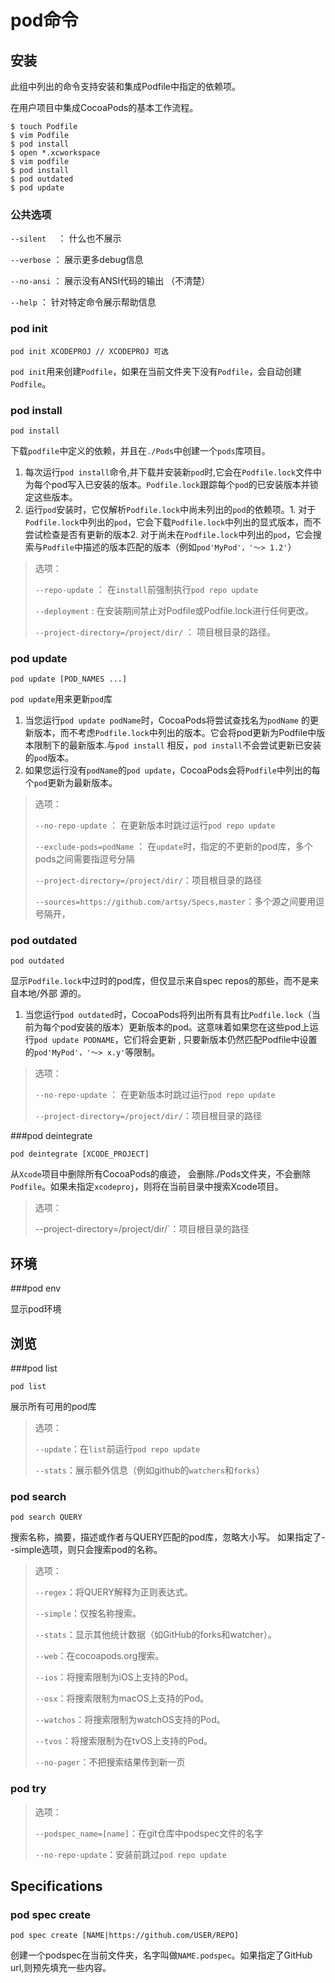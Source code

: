 # pod命令

## 安装

此组中列出的命令支持安装和集成Podfile中指定的依赖项。

在用户项目中集成CocoaPods的基本工作流程。

```shell
$ touch Podfile
$ vim Podfile
$ pod install
$ open *.xcworkspace
$ vim podfile
$ pod install
$ pod outdated
$ pod update
```



### 公共选项

`--silent  ` ： 什么也不展示

`--verbose` ： 展示更多debug信息

`--no-ansi`  ： 展示没有ANSI代码的输出 （不清楚）

`--help` ： 针对特定命令展示帮助信息



### pod init

```shell
pod init XCODEPROJ // XCODEPROJ 可选
```

`pod init`用来创建`Podfile`，如果在当前文件夹下没有`Podfile`，会自动创建`Podfile`。



### pod install

```
pod install 
```

下载`podfile`中定义的依赖，并且在`./Pods`中创建一个`pods`库项目。

1. 每次运行`pod install`命令,并下载并安装新`pod`时,它会在`Podfile.lock`文件中为每个pod写入已安装的版本。`Podfile.lock`跟踪每个`pod`的已安装版本并锁定这些版本。
2. 运行`pod`安装时，它仅解析`Podfile.lock`中尚未列出的`pod`的依赖项。
  ​     1. 对于`Podfile.lock`中列出的`pod`，它会下载`Podfile.lock`中列出的显式版本，而不尝试检查是否有更新的版本
  ​     2. 对于尚未在`Podfile.lock`中列出的`pod`，它会搜索与`Podfile`中描述的版本匹配的版本（例如`pod'MyPod'，'〜> 1.2'`）

> 选项：
>
> `--repo-update`  ：  在`install`前强制执行`pod repo update` 
>
> `--deployment`  : 在安装期间禁止对Podfile或Podfile.lock进行任何更改。
>
> `--project-directory=/project/dir/` ： 项目根目录的路径。



### pod update

```
pod update [POD_NAMES ...]
```

`pod update`用来更新`pod`库

1.  当您运行`pod update podName`时，CocoaPods将尝试查找名为`podName` 的更新版本，而不考虑`Podfile.lock`中列出的版本。它会将pod更新为Podfile中版本限制下的最新版本.与`pod install` 相反，`pod install`不会尝试更新已安装的`pod`版本。
2.  如果您运行没有`podName`的`pod update`，CocoaPods会将`Podfile`中列出的每个`pod`更新为最新版本。

> 选项：
>
> `--no-repo-update`  ： 在更新版本时跳过运行`pod repo update`
>
> `--exclude-pods=podName`  ： 在`update`时，指定的不更新的pod库，多个pods之间需要指逗号分隔
>
> `--project-directory=/project/dir/`：项目根目录的路径
>
> `--sources=https://github.com/artsy/Specs,master`：多个源之间要用逗号隔开，



### pod outdated

```
pod outdated 
```

显示`Podfile.lock`中过时的pod库，但仅显示来自spec repos的那些，而不是来自本地/外部 源的。

1.   当您运行`pod outdated`时，CocoaPods将列出所有具有比`Podfile.lock`（当前为每个pod安装的版本）更新版本的pod。这意味着如果您在这些pod上运行`pod update PODNAME`，它们将会更新 , 只要新版本仍然匹配Podfile中设置的`pod'MyPod'，'〜> x.y'`等限制。

> 选项：
>
> `--no-repo-update`  ： 在更新版本时跳过运行`pod repo update`
>
> `--project-directory=/project/dir/`：项目根目录的路径



###pod deintegrate

```
pod deintegrate [XCODE_PROJECT]
```

从`Xcode`项目中删除所有CocoaPods的痕迹， 会删除./Pods文件夹，不会删除`Podfile`。如果未指定`xcodeproj`，则将在当前目录中搜索Xcode项目。

> 选项：
>
> --project-directory=/project/dir/`：项目根目录的路径



## 环境

###pod env

显示pod环境



## 浏览

###pod list

```
pod list 
```

展示所有可用的pod库

>  选项： 
>
> `--update`：在`list`前运行``pod repo update``
>
> `--stats`：展示额外信息（例如github的`watchers`和`forks`）



### pod search

```
pod search QUERY
```

搜索名称，摘要，描述或作者与QUERY匹配的pod库，忽略大小写。 如果指定了--simple选项，则只会搜索pod的名称。

> 选项：
>
> `--regex`：将QUERY解释为正则表达式。
>
> `--simple`：仅按名称搜索。
>
> `--stats`：显示其他统计数据（如GitHub的forks和watcher）。
>
> `--web`：在cocoapods.org搜索。
>
> `--ios`：将搜索限制为iOS上支持的Pod。
>
> `--osx`：将搜索限制为macOS上支持的Pod。
>
> `--watchos`：将搜索限制为watchOS支持的Pod。
>
> `--tvos`：将搜索限制为在tvOS上支持的Pod。
>
> `--no-pager`：不把搜索结果传到新一页



### pod try

> 选项：
>
> `--podspec_name=[name]`：在git仓库中podspec文件的名字
>
> `--no-repo-update`：安装前跳过`pod repo update`



## Specifications

### pod spec create

```
pod spec create [NAME|https://github.com/USER/REPO]
```

创建一个podspec在当前文件夹，名字叫做`NAME.podspec`。如果指定了GitHub url,则预先填充一些内容。
